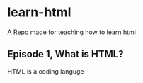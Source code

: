 # learn-html
A Repo made for teaching how to learn html


## Episode 1, What is HTML?

HTML is a coding languge
